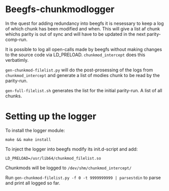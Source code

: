 Beegfs-chunkmodlogger
=====================

In the quest for adding redundancy into beegfs it is nesessary to keep a log
of which chunk has been modified and when. This will give a list af chunk whichs
parity is out of sync and will have to be updated in the next parity-comp-run.

It is possible to log all open-calls made by beegfs without making changes to
the source code via LD_PRELOAD. `chunkmod_intercept` does this verbatimly. 

`gen-chunkmod-filelist.py` will do the post-prosessing of the logs from
`chunkmod_intercept` and generate a list of modies chunk to be read by the
parity-run.

`gen-full-filelist.sh` generates the list for the initial parity-run. A list of
all chunks.

Setting up the logger
=====================

To install the logger module:

`make && make install`

To inject the logger into beegfs modify its init.d-script and add:

`LD_PRELOAD=/usr/lib64/chunkmod_filelist.so`


Chunkmods will be logged to `/dev/shm/chunkmod_intercept/`

Run `gen-chunkmod-filelist.py -f 0 -t 9999999999 | parsestdin` to parse and
print  all logged so far.


